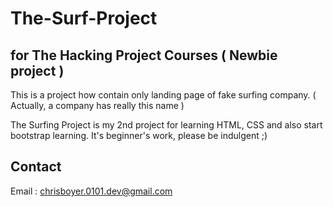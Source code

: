 # The-Surf-Project 
## for The Hacking Project Courses ( Newbie project )

This is a project how contain only landing page of fake surfing company. ( Actually, a company has really this name ) 

The Surfing Project is my 2nd project for learning HTML, CSS and also start bootstrap learning. It's beginner's work, please be indulgent ;)

## Contact
 
 Email : chrisboyer.0101.dev@gmail.com
